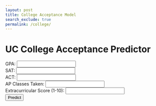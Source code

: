 ```yaml
---
layout: post
title: College Acceptance Model
search_exclude: true
permalink: /college/
---
```


<h1>UC College Acceptance Predictor</h1>

<div>
  <label>GPA: <input type="number" step="0.01" id="gpa" /></label><br />
  <label>SAT: <input type="number" id="sat" /></label><br />
  <label>ACT: <input type="number" id="act" /></label><br />
  <label>AP Classes Taken: <input type="number" id="apCount" /></label><br />
  <label>Extracurricular Score (1-10): <input type="number" id="extracurriculars" /></label><br />
  <button onclick="predict()">Predict</button>
</div>

<div id="results" style="margin-top: 20px;"></div>

<script>
  async function predict() {
    const data = {
      gpa: parseFloat(document.getElementById('gpa').value),
      sat: parseInt(document.getElementById('sat').value),
      act: parseInt(document.getElementById('act').value),
      apCount: parseInt(document.getElementById('apCount').value),
      extracurriculars: parseInt(document.getElementById('extracurriculars').value),
    };

    const response = await fetch('/api/college/chance', {  // updated endpoint
      method: 'POST',
      headers: { 'Content-Type': 'application/json' },
      body: JSON.stringify(data),
    });

    const result = await response.json();

    // Since your current backend returns one prediction:
    const chance = result.predicted_chance;
    let html = `<h2>Predicted Acceptance Chance</h2><p>${chance}%</p>`;

    document.getElementById('results').innerHTML = html;
  }
</script>
